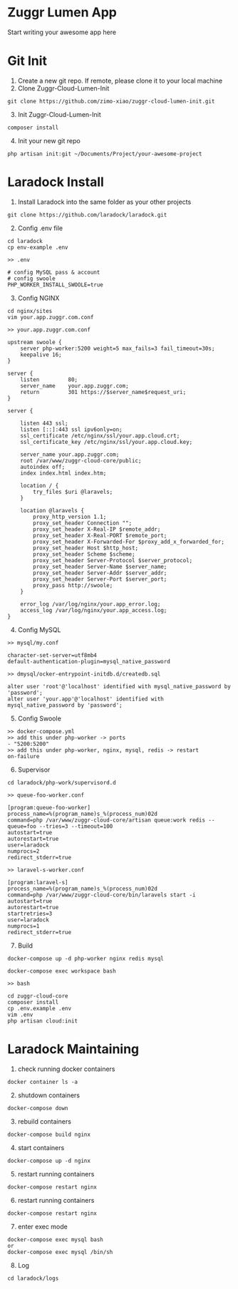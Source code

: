 # Zuggr Lumen App
Start writing your awesome app here

# Git Init
1. Create a new git repo. If remote, please clone it to your local machine
2. Clone Zuggr-Cloud-Lumen-Init
```
git clone https://github.com/zimo-xiao/zuggr-cloud-lumen-init.git
```
3. Init Zuggr-Cloud-Lumen-Init
```
composer install
```
4. Init your new git repo
```
php artisan init:git ~/Documents/Project/your-awesome-project
```

# Laradock Install
1. Install Laradock into the same folder as your other projects
```
git clone https://github.com/laradock/laradock.git
```

2. Config .env file
```
cd laradock
cp env-example .env

>> .env

# config MySQL pass & account
# config swoole
PHP_WORKER_INSTALL_SWOOLE=true
```

3. Config NGINX
```
cd nginx/sites
vim your.app.zuggr.com.conf

>> your.app.zuggr.com.conf

upstream swoole {
    server php-worker:5200 weight=5 max_fails=3 fail_timeout=30s;
    keepalive 16;
}

server {
    listen         80;
    server_name    your.app.zuggr.com;
    return         301 https://$server_name$request_uri;
}

server {

    listen 443 ssl;
    listen [::]:443 ssl ipv6only=on;
    ssl_certificate /etc/nginx/ssl/your.app.cloud.crt;
    ssl_certificate_key /etc/nginx/ssl/your.app.cloud.key;

    server_name your.app.zuggr.com;
    root /var/www/zuggr-cloud-core/public;
    autoindex off;
    index index.html index.htm;

    location / {
        try_files $uri @laravels;
    }

    location @laravels {
        proxy_http_version 1.1;
        proxy_set_header Connection "";
        proxy_set_header X-Real-IP $remote_addr;
        proxy_set_header X-Real-PORT $remote_port;
        proxy_set_header X-Forwarded-For $proxy_add_x_forwarded_for;
        proxy_set_header Host $http_host;
        proxy_set_header Scheme $scheme;
        proxy_set_header Server-Protocol $server_protocol;
        proxy_set_header Server-Name $server_name;
        proxy_set_header Server-Addr $server_addr;
        proxy_set_header Server-Port $server_port;
        proxy_pass http://swoole;
    }

    error_log /var/log/nginx/your.app_error.log;
    access_log /var/log/nginx/your.app_access.log;
}
```

4. Config MySQL
```
>> mysql/my.conf

character-set-server=utf8mb4
default-authentication-plugin=mysql_native_password

>> dmysql/ocker-entrypoint-initdb.d/createdb.sql

alter user 'root'@'localhost' identified with mysql_native_password by 'password';
alter user 'your.app'@'localhost' identified with mysql_native_password by 'password';
```

5. Config Swoole
```
>> docker-compose.yml
>> add this under php-worker -> ports
- "5200:5200"
>> add this under php-worker, nginx, mysql, redis -> restart
on-failure
```

6. Supervisor
```
cd laradock/php-work/supervisord.d

>> queue-foo-worker.conf

[program:queue-foo-worker]
process_name=%(program_name)s_%(process_num)02d
command=php /var/www/zuggr-cloud-core/artisan queue:work redis --queue=foo --tries=3 --timeout=100
autostart=true
autorestart=true
user=laradock
numprocs=2
redirect_stderr=true

>> laravel-s-worker.conf

[program:laravel-s]
process_name=%(program_name)s_%(process_num)02d
command=php /var/www/zuggr-cloud-core/bin/laravels start -i
autostart=true
autorestart=true
startretries=3
user=laradock
numprocs=1
redirect_stderr=true
```

7. Build
```
docker-compose up -d php-worker nginx redis mysql

docker-compose exec workspace bash

>> bash

cd zuggr-cloud-core
composer install
cp .env.example .env
vim .env
php artisan cloud:init
```

# Laradock Maintaining
1. check running docker containers
```
docker container ls -a
```
2. shutdown containers
```
docker-compose down
```
3. rebuild containers
```
docker-compose build nginx
```
4. start containers
```
docker-compose up -d nginx
```
5. restart running containers
```
docker-compose restart nginx
```
6. restart running containers
```
docker-compose restart nginx
```
7. enter exec mode
```
docker-compose exec mysql bash
or
docker-compose exec mysql /bin/sh
```
8. Log
```
cd laradock/logs
```
